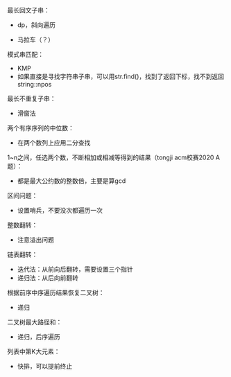 最长回文子串：

- dp，斜向遍历

- 马拉车（？）

模式串匹配：

- KMP
- 如果直接是寻找字符串子串，可以用str.find()，找到了返回下标，找不到返回string::npos

最长不重复子串：

- 滑窗法

两个有序序列的中位数：

- 在两个数列上应用二分查找

1~n之间，任选两个数，不断相加或相减等得到的结果（tongji acm校赛2020 A题）：

- 都是最大公约数的整数倍，主要是算gcd

区间问题：

- 设置哨兵，不要没次都遍历一次

整数翻转：

- 注意溢出问题

链表翻转：

- 迭代法：从前向后翻转，需要设置三个指针
- 递归法：从后向前翻转

根据前序中序遍历结果恢复二叉树：

- 递归

二叉树最大路径和：

- 递归，后序遍历

列表中第K大元素：

- 快排，可以提前终止